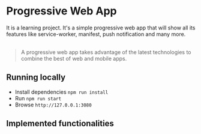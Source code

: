 # Progressive Web App

It is a learning project. It's a simple progressive web app that will show all its features like service-worker, 
manifest, push notification and many more.
<br>
<br>
>A progressive web app takes advantage of the latest technologies to combine the best of web and mobile apps.

## Running locally
- Install dependencies `npm run install`
- Run `npm run start`
- Browse `http://127.0.0.1:3080`

## Implemented functionalities
